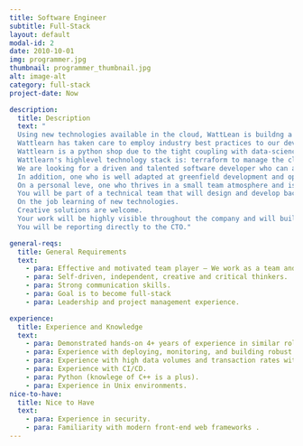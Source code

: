 ```yaml
---
title: Software Engineer
subtitle: Full-Stack
layout: default
modal-id: 2
date: 2010-10-01
img: programmer.jpg
thumbnail: programmer_thumbnail.jpg
alt: image-alt
category: full-stack
project-date: Now

description: 
  title: Description
  text: "
  Using new technologies available in the cloud, WattLean is buildng a robust data-driven state-less AI platform, which can also be run locally.
  Wattlearn has taken care to employ industry best practices to our dev-ops along with the appropriate ammount of development process to drive ahead production quality code from the get-go.
  Wattlearn is a python shop due to the tight coupling with data-science, yet other bare-metal languanges will be used for enhancing speed.
  Wattlearn's highlevel technology stack is: terraform to manage the cloud, bitbucket pipelines to manage CI/CD, serverless lambdas for quick processing and containers for longer running processes.
  We are looking for a driven and talented software developer who can aid in the above mentioned stack. 
  In addition, one who is well adapted at greenfield development and optimizing code
  On a personal leve, one who thrives in a small team atmosphere and is eager to contribute to building a sustainable energy future.
  You will be part of a technical team that will design and develop backend infrastructure software to communicate across all layers, database stack, cloud and log analytics of the server and network communication, and security provisions necessary to scale the company’s AI platform.
  On the job learning of new technologies.
  Creative solutions are welcome.
  Your work will be highly visible throughout the company and will build the foundation for our go-to-market product. As one of the core members of the team, you will have direct input in building a roadmap to meet company milestones.
  You will be reporting directly to the CTO."

general-reqs: 
  title: General Requirements
  text:
    - para: Effective and motivated team player – We work as a team and grow as a team.  
    - para: Self-driven, independent, creative and critical thinkers.
    - para: Strong communication skills.
    - para: Goal is to become full-stack
    - para: Leadership and project management experience.

experience: 
  title: Experience and Knowledge
  text:
    - para: Demonstrated hands-on 4+ years of experience in similar roles, developing production-level backend infrastructure. Familiar with all layers of computer software development, and ability to turn a concept into a finished scalable product.
    - para: Experience with deploying, monitoring, and building robust fault tolerant architectures (familiarity with AWS cloud is a plus).
    - para: Experience with high data volumes and transaction rates with asynchronous workloads.
    - para: Experience with CI/CD.
    - para: Python (knowlege of C++ is a plus).
    - para: Experience in Unix environments.
nice-to-have: 
  title: Nice to Have
  text:
    - para: Experience in security.
    - para: Familiarity with modern front-end web frameworks .
---
```

